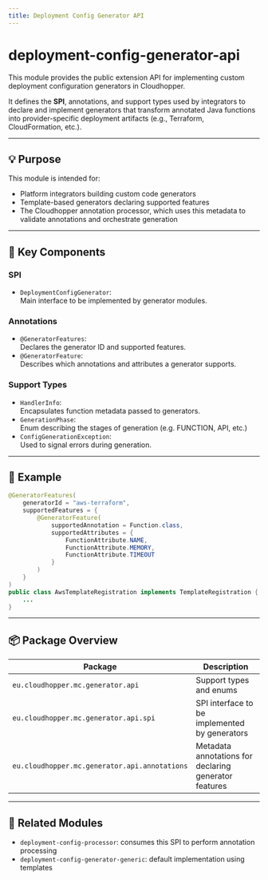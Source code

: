 ```yaml
---
title: Deployment Config Generator API
---
```


# deployment-config-generator-api

This module provides the public extension API for implementing custom deployment configuration generators in Cloudhopper.

It defines the **SPI**, annotations, and support types used by integrators to declare and implement generators that transform annotated Java functions into provider-specific deployment artifacts (e.g., Terraform, CloudFormation, etc.).

---

## 💡 Purpose

This module is intended for:
- Platform integrators building custom code generators
- Template-based generators declaring supported features
- The Cloudhopper annotation processor, which uses this metadata to validate annotations and orchestrate generation

---

## 🔌 Key Components

### SPI

- `DeploymentConfigGenerator`:  
  Main interface to be implemented by generator modules.

### Annotations

- `@GeneratorFeatures`:  
  Declares the generator ID and supported features.
- `@GeneratorFeature`:  
  Describes which annotations and attributes a generator supports.

### Support Types

- `HandlerInfo`:  
  Encapsulates function metadata passed to generators.
- `GenerationPhase`:  
  Enum describing the stages of generation (e.g. FUNCTION, API, etc.)
- `ConfigGenerationException`:  
  Used to signal errors during generation.
---

## 🧩 Example

~~~java
@GeneratorFeatures(
    generatorId = "aws-terraform",
    supportedFeatures = {
        @GeneratorFeature(
            supportedAnnotation = Function.class,
            supportedAttributes = {
                FunctionAttribute.NAME,
                FunctionAttribute.MEMORY,
                FunctionAttribute.TIMEOUT
            }
        )
    }
)
public class AwsTemplateRegistration implements TemplateRegistration {
    ...
}
~~~

---

## 📦 Package Overview

| Package                                      | Description                                  |
|---------------------------------------------|----------------------------------------------|
| `eu.cloudhopper.mc.generator.api`          | Support types and enums                      |
| `eu.cloudhopper.mc.generator.api.spi`      | SPI interface to be implemented by generators|
| `eu.cloudhopper.mc.generator.api.annotations` | Metadata annotations for declaring generator features |

---

## 🚀 Related Modules

- `deployment-config-processor`: consumes this SPI to perform annotation processing
- `deployment-config-generator-generic`: default implementation using templates
